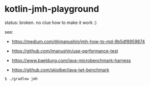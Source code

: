 # kotlin-jmh-playground

status: broken. no clue how to make it work :)

see: 
- https://medium.com/@imanushin/jmh-how-to-md-9b5df8959874
- https://github.com/imanushin/use-performance-test
- https://www.baeldung.com/java-microbenchmark-harness

- https://github.com/skjolber/java-jwt-benchmark


```
$ ./gradlew jmh
```

